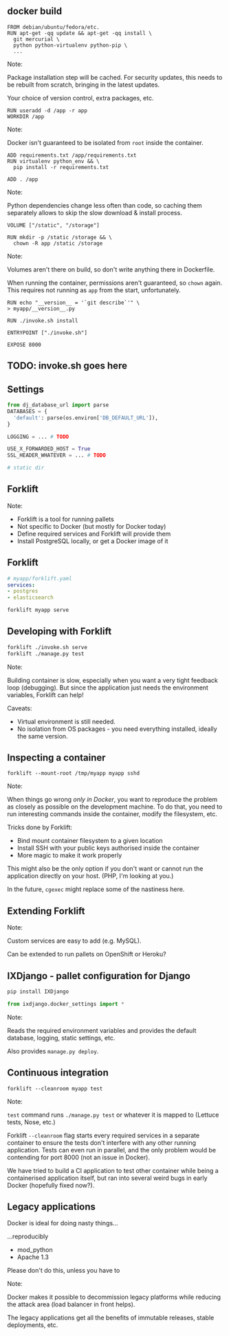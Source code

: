 ## docker build



```
FROM debian/ubuntu/fedora/etc.
RUN apt-get -qq update && apt-get -qq install \
  git mercurial \
  python python-virtualenv python-pip \
  ...
```

Note:

Package installation step will be cached. For security updates, this needs to
be rebuilt from scratch, bringing in the latest updates.

Your choice of version control, extra packages, etc.


```
RUN useradd -d /app -r app
WORKDIR /app
```

Note:

Docker isn't guaranteed to be isolated from `root` inside the container.


```
ADD requirements.txt /app/requirements.txt
RUN virtualenv python_env && \
  pip install -r requirements.txt

ADD . /app
```

Note:

Python dependencies change less often than code, so caching them separately
allows to skip the slow download & install process.


```
VOLUME ["/static", "/storage"]

RUN mkdir -p /static /storage && \
  chown -R app /static /storage
```

Note:

Volumes aren't there on build, so don't write anything there in Dockerfile.

When running the container, permissions aren't guaranteed, so `chown` again.
This requires not running as `app` from the start, unfortunately.


```
RUN echo "__version__ = '`git describe`'" \
> myapp/__version__.py

RUN ./invoke.sh install

ENTRYPOINT ["./invoke.sh"]

EXPOSE 8000
```



## TODO: invoke.sh goes here



## Settings



```python
from dj_database_url import parse
DATABASES = {
  'default': parse(os.environ['DB_DEFAULT_URL']),
}
```


```python
LOGGING = ... # TODO
```


```python
USE_X_FORWARDED_HOST = True
SSL_HEADER_WHATEVER = ... # TODO
```


```python
# static dir
```


## Forklift

Note:

* Forklift is a tool for running pallets
* Not specific to Docker (but mostly for Docker today)
* Define required services and Forklift will provide them
* Install PostgreSQL locally, or get a Docker image of it


## Forklift

```yaml
# myapp/forklift.yaml
services:
- postgres
- elasticsearch
```

```bash
forklift myapp serve
```


## Developing with Forklift

```bash
forklift ./invoke.sh serve
forklift ./manage.py test
```

Note:

Building container is slow, especially when you want a very tight feedback loop
(debugging). But since the application just needs the environment variables,
Forklift can help!

Caveats:
* Virtual environment is still needed.
* No isolation from OS packages - you need everything installed, ideally the
  same version.


## Inspecting a container

```
forklift --mount-root /tmp/myapp myapp sshd
```

Note:

When things go wrong _only in Docker_, you want to reproduce the problem as
closely as possible on the development machine. To do that, you need to run
interesting commands inside the container, modify the filesystem, etc.

Tricks done by Forklift:
* Bind mount container filesystem to a given location
* Install SSH with your public keys authorised inside the container
* More magic to make it work properly

This might also be the only option if you don't want or cannot run the
application directly on your host. (PHP, I'm looking at you.)

In the future, `cgexec` might replace some of the nastiness here.


## Extending Forklift

Note:

Custom services are easy to add (e.g. MySQL).

Can be extended to run pallets on OpenShift or Heroku?



## IXDjango - pallet configuration for Django

```bash
pip install IXDjango
```

```python
from ixdjango.docker_settings import *
```

Note:

Reads the required environment variables and provides the default database,
logging, static settings, etc.

Also provides `manage.py deploy`.



## Continuous integration

```
forklift --cleanroom myapp test
```

Note:

`test` command runs `./manage.py test` or whatever it is mapped to (Lettuce
tests, Nose, etc.)

Forklift `--cleanroom` flag starts every required services in a separate
container to ensure the tests don't interfere with any other running
application. Tests can even run in parallel, and the only problem would be
contending for port 8000 (not an issue in Docker).

We have tried to build a CI application to test other container while being a
containerised application itself, but ran into several weird bugs in early
Docker (hopefully fixed now?).



## Legacy applications

Docker is ideal for doing nasty things...

...reproducibly

* mod_python
* Apache 1.3

Please don't do this, unless you have to

Note:

Docker makes it possible to decommission legacy platforms while reducing the
attack area (load balancer in front helps).

The legacy applications get all the benefits of immutable releases, stable
deployments, etc.
